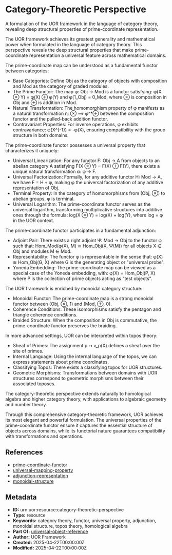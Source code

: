 # Category-Theoretic Perspective

A formulation of the UOR framework in the language of category theory, revealing deep structural properties of prime-coordinate representation.

The UOR framework achieves its greatest generality and mathematical power when formulated in the language of category theory. This perspective reveals the deep structural properties that make prime-coordinate representation a universal feature across mathematical domains.

The prime-coordinate map can be understood as a fundamental functor between categories:

- Base Categories: Define Obj as the category of objects with composition and Mod as the category of graded modules.
- The Prime Functor: The map φ: Obj → Mod is a functor satisfying: φ(X ⊗ Y) = φ(X) ⊕ φ(Y) and φ(1_Obj) = 0_Mod, where ⊗ is composition in Obj and ⊕ is addition in Mod.
- Natural Transformation: The homomorphism property of φ manifests as a natural transformation η: ⊗ ⟹ φ^*⊕ between the composition functor and the pulled-back addition functor.
- Contravariant Properties: For inverse operations, φ exhibits contravariance: φ(X^{-1}) = -φ(X), ensuring compatibility with the group structure in both domains.

The prime-coordinate functor possesses a universal property that characterizes it uniquely:

- Universal Linearization: For any functor F: Obj → A from objects to an abelian category A satisfying F(X ⊗ Y) = F(X) ⊕ F(Y), there exists a unique natural transformation α: φ → F.
- Universal Factorization: Formally, for any additive functor H: Mod → A, we have F = H ∘ φ, making φ the universal factorization of any additive representation of Obj.
- Terminal Property: In the category of homomorphisms from (Obj, ⊗) to abelian groups, φ is terminal.
- Universal Logarithm: The prime-coordinate functor serves as the universal logarithm, transforming multiplicative structures into additive ones through the formula: log(X ⊗ Y) = log(X) + log(Y), where log = φ in the UOR context.

The prime-coordinate functor participates in a fundamental adjunction:

- Adjoint Pair: There exists a right adjoint Ψ: Mod → Obj to the functor φ such that: Hom_Mod(φ(X), M) ≅ Hom_Obj(X, Ψ(M)) for all objects X ∈ Obj and modules M ∈ Mod.
- Representability: The functor φ is representable in the sense that: φ(X) ≅ Hom_Obj(G, X) where G is the generating object or "universal probe".
- Yoneda Embedding: The prime-coordinate map can be viewed as a special case of the Yoneda embedding, with: φ(X) = Hom_Obj(P, X) where P is the collection of prime objects acting as "test objects".

The UOR framework is enriched by monoidal category structure:

- Monoidal Functor: The prime-coordinate map is a strong monoidal functor between (Obj, ⊗, 1) and (Mod, ⊕, 0).
- Coherence Conditions: These isomorphisms satisfy the pentagon and triangle coherence conditions.
- Braided Structure: When the composition in Obj is commutative, the prime-coordinate functor preserves the braiding.

In more advanced settings, UOR can be interpreted within topos theory:

- Sheaf of Primes: The assignment p ↦ v_p(X) defines a sheaf over the site of primes.
- Internal Language: Using the internal language of the topos, we can express statements about prime coordinates.
- Classifying Topos: There exists a classifying topos for UOR structures.
- Geometric Morphisms: Transformations between domains with UOR structures correspond to geometric morphisms between their associated toposes.

The category-theoretic perspective extends naturally to homological algebra and higher category theory, with applications to algebraic geometry and number theory.

Through this comprehensive category-theoretic framework, UOR achieves its most elegant and powerful formulation. The universal properties of the prime-coordinate functor ensure it captures the essential structure of objects across domains, while its functorial nature guarantees compatibility with transformations and operations.

## References

- [prime-coordinate-functor](./prime-coordinate-functor.md)
- [universal-mapping-property](./universal-mapping-property.md)
- [adjunction-representation](./adjunction-representation.md)
- [monoidal-structure](./monoidal-structure.md)

## Metadata

- **ID:** urn:uor:resource:category-theoretic-perspective
- **Type:** resource
- **Keywords:** category theory, functor, universal property, adjunction, monoidal structure, topos theory, homological algebra
- **Part Of:** [universal-object-reference](../Topics/universal-object-reference.md)
- **Author:** UOR Framework
- **Created:** 2025-04-22T00:00:00Z
- **Modified:** 2025-04-22T00:00:00Z
